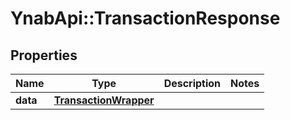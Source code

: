# YnabApi::TransactionResponse

## Properties
Name | Type | Description | Notes
------------ | ------------- | ------------- | -------------
**data** | [**TransactionWrapper**](TransactionWrapper.md) |  | 


